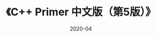 ---
title: 《C++ Primer 中文版（第5版）》
page: readings
score: 4
comment: C++ 入门经典，可以多读几遍
date: 2020-04
douban: https://book.douban.com/subject/25708312/
tags: 
- C/Cpp
---
